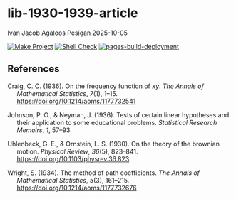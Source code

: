 lib-1930-1939-article
================
Ivan Jacob Agaloos Pesigan
2025-10-05

<!-- README.md is generated from .setup/readme/README.Rmd. Please edit that file -->

<!-- badges: start -->

[![Make
Project](https://github.com/ijapesigan/lib-1930-1939-article/actions/workflows/make.yml/badge.svg)](https://github.com/ijapesigan/lib-1930-1939-article/actions/workflows/make.yml)
[![Shell
Check](https://github.com/ijapesigan/lib-1930-1939-article/actions/workflows/shellcheck.yml/badge.svg)](https://github.com/ijapesigan/lib-1930-1939-article/actions/workflows/shellcheck.yml)
[![pages-build-deployment](https://github.com/ijapesigan/lib-1930-1939-article/actions/workflows/pages/pages-build-deployment/badge.svg)](https://github.com/ijapesigan/lib-1930-1939-article/actions/workflows/pages/pages-build-deployment)
<!-- badges: end -->

## References

<div id="refs" class="references csl-bib-body hanging-indent"
entry-spacing="0" line-spacing="2">

<div id="ref-Craig-1936" class="csl-entry">

Craig, C. C. (1936). On the frequency function of $xy$. *The Annals of
Mathematical Statistics*, *7*(1), 1–15.
<https://doi.org/10.1214/aoms/1177732541>

</div>

<div id="ref-Johnson-Neyman-1936" class="csl-entry">

Johnson, P. O., & Neyman, J. (1936). Tests of certain linear hypotheses
and their application to some educational problems. *Statistical
Research Memoirs*, *1*, 57–93.

</div>

<div id="ref-Uhlenbeck-Ornstein-1930" class="csl-entry">

Uhlenbeck, G. E., & Ornstein, L. S. (1930). On the theory of the
brownian motion. *Physical Review*, *36*(5), 823–841.
<https://doi.org/10.1103/physrev.36.823>

</div>

<div id="ref-Wright-1934" class="csl-entry">

Wright, S. (1934). The method of path coefficients. *The Annals of
Mathematical Statistics*, *5*(3), 161–215.
<https://doi.org/10.1214/aoms/1177732676>

</div>

</div>

